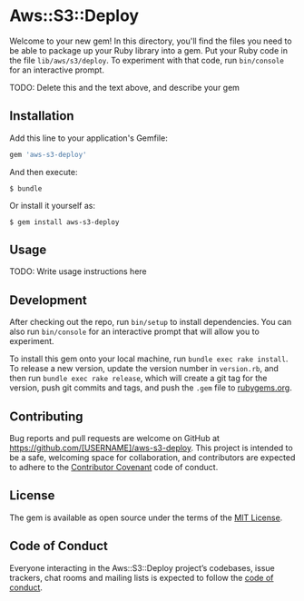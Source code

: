 # Aws::S3::Deploy

Welcome to your new gem! In this directory, you'll find the files you need to be able to package up your Ruby library into a gem. Put your Ruby code in the file `lib/aws/s3/deploy`. To experiment with that code, run `bin/console` for an interactive prompt.

TODO: Delete this and the text above, and describe your gem

## Installation

Add this line to your application's Gemfile:

```ruby
gem 'aws-s3-deploy'
```

And then execute:

    $ bundle

Or install it yourself as:

    $ gem install aws-s3-deploy

## Usage

TODO: Write usage instructions here

## Development

After checking out the repo, run `bin/setup` to install dependencies. You can also run `bin/console` for an interactive prompt that will allow you to experiment.

To install this gem onto your local machine, run `bundle exec rake install`. To release a new version, update the version number in `version.rb`, and then run `bundle exec rake release`, which will create a git tag for the version, push git commits and tags, and push the `.gem` file to [rubygems.org](https://rubygems.org).

## Contributing

Bug reports and pull requests are welcome on GitHub at https://github.com/[USERNAME]/aws-s3-deploy. This project is intended to be a safe, welcoming space for collaboration, and contributors are expected to adhere to the [Contributor Covenant](http://contributor-covenant.org) code of conduct.

## License

The gem is available as open source under the terms of the [MIT License](http://opensource.org/licenses/MIT).

## Code of Conduct

Everyone interacting in the Aws::S3::Deploy project’s codebases, issue trackers, chat rooms and mailing lists is expected to follow the [code of conduct](https://github.com/[USERNAME]/aws-s3-deploy/blob/master/CODE_OF_CONDUCT.md).
